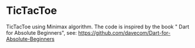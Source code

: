TicTacToe
=========

TicTacToe using Minimax algorithm. The code is inspired by the book " Dart for Absolute Beginners", see: https://github.com/davecom/Dart-for-Absolute-Beginners
